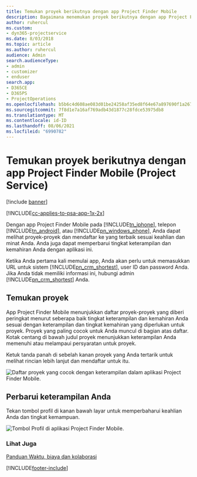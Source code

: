 ```yaml
---
title: Temukan proyek berikutnya dengan app Project Finder Mobile
description: Bagaimana menemukan proyek berikutnya dengan app Project Finder Mobile untuk Project Service
author: ruhercul
ms.custom:
- dyn365-projectservice
ms.date: 8/03/2018
ms.topic: article
ms.author: ruhercul
audience: Admin
search.audienceType:
- admin
- customizer
- enduser
search.app:
- D365CE
- D365PS
- ProjectOperations
ms.openlocfilehash: b5b6c4d608ae083d01be24258af35ed8f64e67a897690f1a2678f76b8befdcb1
ms.sourcegitcommit: 7f8d1e7a16af769adb43d1877c28fdce53975db8
ms.translationtype: MT
ms.contentlocale: id-ID
ms.lasthandoff: 08/06/2021
ms.locfileid: "6990782"
---
```

# <a name="find-your-next-project-with-the-project-finder-mobile-app-project-service"></a>Temukan proyek berikutnya dengan app Project Finder Mobile (Project Service)

[!include [banner](../includes/psa-now-project-operations.md)]

[!INCLUDE[cc-applies-to-psa-app-1x-2x](../includes/cc-applies-to-psa-app-1x-2x.md)]

Dengan app Project Finder Mobile pada [!INCLUDE[tn_iphone](../includes/tn-iphone.md)], telepon [!INCLUDE[tn_android](../includes/tn-android.md)], atau [!INCLUDE[pn_windows_phone](../includes/pn-windows-phone.md)], Anda dapat melihat proyek-proyek dan mendaftar ke yang terbaik sesuai keahlian dan minat Anda. Anda juga dapat memperbarui tingkat keterampilan dan kemahiran Anda dengan aplikasi ini.  
  
 Ketika Anda pertama kali memulai app, Anda akan perlu untuk memasukkan URL untuk sistem [!INCLUDE[pn_crm_shortest](../includes/pn-crm-shortest.md)], user ID dan password Anda. Jika Anda tidak memiliki informasi ini, hubungi admin [!INCLUDE[pn_crm_shortest](../includes/pn-crm-shortest.md)] Anda.  
  
## <a name="find-a-project"></a>Temukan proyek  
 App Project Finder Mobile menunjukkan daftar proyek-proyek yang diberi peringkat menurut seberapa baik tingkat keterampilan dan kemahiran Anda sesuai dengan keterampilan dan tingkat kemahiran yang diperlukan untuk proyek. Proyek yang paling cocok untuk Anda muncul di bagian atas daftar. Kotak centang di bawah judul proyek menunjukkan keterampilan Anda memenuhi atau melampaui persyaratan untuk proyek.  
  
 Ketuk tanda panah di sebelah kanan proyek yang Anda tertarik untuk melihat rincian lebih lanjut dan mendaftar untuk itu.  
  
 ![Daftar proyek yang cocok dengan keterampilan dalam aplikasi Project Finder Mobile.](../psa/media/project-service-project-finder-list.png "Daftar proyek yang cocok dengan keterampilan dalam aplikasi seluler Project Finder")  
  
## <a name="update-your-skills"></a>Perbarui keterampilan Anda  
 Tekan tombol profil di kanan bawah layar untuk memperbaharui keahlian Anda dan tingkat kemampuan.  
  
 ![Tombol Profil di aplikasi Project Finder Mobile.](../psa/media/project-service-project-finder-profile.png "Tombol Profil di app Mobile Project Finder")  
  
### <a name="see-also"></a>Lihat Juga  
 [Panduan Waktu, biaya dan kolaborasi](../psa/time-expense-collaboration-guide.md)


[!INCLUDE[footer-include](../includes/footer-banner.md)]